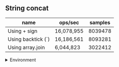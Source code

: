 ## String concat

|name|ops/sec|samples|
|-|-|-|
|Using + sign|16,078,955|8039478|
|Using backtick (`)|16,186,561|8093281|
|Using array.join|6,044,823|3022412|


<details>
<summary>Environment</summary>

* __Machine:__ linux x64 | 4 vCPUs | 15.2GB Mem
* __Run:__ Fri May 10 2024 00:03:02 GMT+0000 (Coordinated Universal Time)
</details>

<!--
{"environment":{"platform":"linux","arch":"x64","cpus":4,"totalMemory":15.245216369628906},"benchmarks":[{"name":"Using + sign","opsSec":16078955.903517827,"samples":8039478},{"name":"Using backtick (`)","opsSec":16186561.967618681,"samples":8093281},{"name":"Using array.join","opsSec":6044823.262541956,"samples":3022412}]}-->
